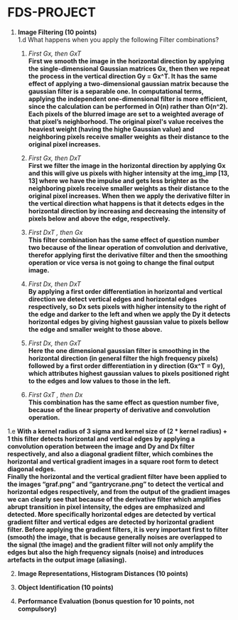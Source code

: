 # FDS-PROJECT

1. **Image Filtering (10 points)**\
1.d What happens when you apply the following Filter combinations? 
    
    1. *First Gx, then GxT*\
    **First we smooth the image in the horizontal direction by applying the single-dimensional Gaussian matrices Gx, then then we repeat the process in the vertical direction 
    Gy = Gx^T. It has the same effect of applying a two-dimensional gaussian matrix because the gaussian filter is a separable one. In computational terms, applying  the
    independent one-dimensional filter is more efficient, since the calculation can be performed in O(n) rather than O(n^2).
    Each pixels of the blurred image are set to a weighted average of that pixel’s neighborhood. The original pixel's value receives the heaviest weight
    (having the highe Gaussian value) and neighboring pixels receive smaller weights as their distance to the original pixel increases.**
    
    2. *First Gx, then DxT*\
    **First we filter the image in the horizontal direction by applying Gx and this will give us pixels with higher intensity at the img_imp [13, 13] where we have the impulse
    and gets less brighter as the neighboring pixels receive smaller weights as their distance to the original pixel increases. When then we apply the derivative filter in 
    the vertical direction what happens is that it detects edges in the horizontal direction by increasing and decreasing the intensity of pixels below and above the 
    edge, respectively.**

    
    3. *First DxT , then Gx*\
    **This filter combination has the same effect of question number two because of the linear operation of convolution and derivative, therefor applying first the 
    derivative filter and then the smoothing operation or vice versa is not going to change the final output image.**
    
    4. *First Dx, then DxT*\
    **By applying a first order differentiation in horizontal and vertical direction we detect vertical edges and horizontal edges respectively, so Dx sets pixels with 
    higher intensity to the right of the edge and darker to the left and when we apply the Dy it detects horizontal edges by giving highest gaussian value to pixels bellow 
    the edge and smaller weight to those above.**
    
    5. *First Dx, then GxT*\
    **Here the one dimensional gaussian filter is smoothing in the horizontal direction (in general filter the high frequency pixels) followed by a first order differentiation 
    in y direction (Gx^T = Gy), which attributes highest gaussian values to pixels positioned right to the edges and low values to those in the left.**
    
    6. *First GxT , then Dx*\
    **This combination has the same effect as question number five, because of the linear property of derivative and convolution operation.**
    
1.e    **With a kernel radius of 3 sigma and kernel size of (2 * kernel radius) + 1 this filter detects horizontal and vertical edges by applying a convolution operation between the image and Dy and Dx filter respectively, and also a diagonal gradient filter, which combines the horizontal and vertical gradient images in a square root form to detect diagonal edges.\
Finally the horizontal and the vertical gradient filter have been applied to the images “graf.png” and “gantrycrane.png” to detect the vertical and horizontal edges respectively, and from the output of the gradient images we can clearly see that because of the derivative filter which amplifies abrupt transition in pixel intensity, the edges are emphasized and detected. More specifically horizontal edges are detected by vertical gradient filter and vertical edges are detected by horizontal gradient filter.
Before applying the gradient filters, it is very important first to filter (smooth) the image, that is because generally noises are overlapped to the signal (the image) and the gradient filter will not only amplify the edges but also the high frequency signals (noise) and introduces artefacts in the output image (aliasing).**


2. **Image Representations, Histogram Distances (10 points)**

3. **Object Identification (10 points)**

4. **Performance Evaluation (bonus question for 10 points, not compulsory)**
